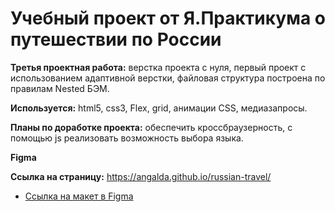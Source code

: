 
# Учебный проект от Я.Практикума   о путешествии по России   

**Третья проектная работа:** верстка проекта с нуля, первый проект с использованием адаптивной верстки, файловая структура построена по правилам Nested БЭМ.

**Используется:** html5, css3, Flex, grid, анимации CSS, медиазапросы.  

**Планы по доработке проекта:**  обеспечить кроссбраузерность, с помощью js реализовать возможность выбора языка.

**Figma**

**Cсылка на страницу:**  https://angalda.github.io/russian-travel/

* [Ссылка на макет в Figma](https://www.figma.com/file/5S2WSbEFL6awjVWJ0NWL8Q/Sprint-3_-Russia-_-desktop-mobile?node-id=28503%3A0)

